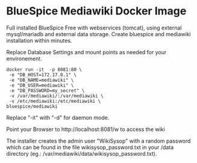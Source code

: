 # BlueSpice Mediawiki Docker Image

Full installed BlueSpice Free with webservices (tomcat), using external mysql/mariadb and external data storage. Create bluespice and mediawiki installation within minutes.

Replace Database Settings and mount points as needed for your environement.
```
docker run -it  -p 8081:80 \
 -e "DB_HOST=172.17.0.1" \
 -e "DB_NAME=mediawiki" \
 -e "DB_USER=mediawiki" \
 -e "DB_PASSWORD=my_secret" \
 -v /var/mediawiki/:/var/mediawiki \
 -v /etc/mediawiki:/etc/mediawiki \
bluespice/mediawiki
```

Replace "-it" with "-d" for daemon mode.

Point your Browser to http://localhost:8081/w to access the wiki

The installer creates the admin user "WikiSysop" with a random password which can be found in the file wikisysop_password.txt in your /data directory (eg.: /var/mediawiki/data/wikisysop_password.txt).
